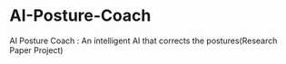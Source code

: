 # AI-Posture-Coach
AI Posture Coach : An intelligent AI that corrects the postures(Research Paper Project)
